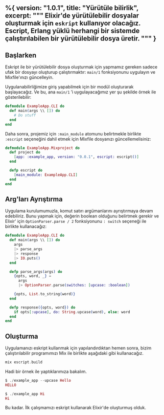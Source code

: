 %{
  version: "1.0.1",
  title: "Yürütüle bilirlik",
  excerpt: """
  Elixir'de yürütülebilir dosyalar oluşturmak için `eskript` kullanıyor olacağız. Escript, Erlang yüklü herhangi bir sistemde çalıştırılabilen bir yürütülebilir dosya üretir.
  """
}
---

## Başlarken

Eskript ile bir yürütülebilir dosya oluşturmak için yapmamız gereken sadece ufak bir dosyayı oluşturup çalıştırmaktır: `main/1` fonksiyonunu uygulayın ve Mixfile'ınızı güncelleyin.

Uygulanabilirliğimize giriş yapabilmek için bir modül oluşturarak başlayacağız. Ve bu, ana `main/1` ’i uygulayacağımız yer şu şekilde örnek ile gösterilebilir:

```elixir
defmodule ExampleApp.CLI do
  def main(args \\ []) do
    # Do stuff
  end
end
```

Daha sonra, projemiz için `:main_module` atomunu belirtmekle birlikte `:escript` seçeneğini dahil etmek için Mixfile dosyanızı güncellemelisiniz:

```elixir
defmodule ExampleApp.Mixproject do
  def project do
    [app: :example_app, version: "0.0.1", escript: escript()]
  end

  defp escript do
    [main_module: ExampleApp.CLI]
  end
end
```

## Arg'ları Ayrıştırma

Uygulama kurulumumuzla, komut satırı argümanlarını ayrıştırmaya devam edebiliriz. Bunu yapmak için, değerin boolean olduğunu belirtmek gerekir ve Elixir' için `OptionParser.parse / 2` fonksiyonunu `: switch` seçeneği ile birlikte kullanacağız:

```elixir
defmodule ExampleApp.CLI do
  def main(args \\ []) do
    args
    |> parse_args
    |> response
    |> IO.puts()
  end

  defp parse_args(args) do
    {opts, word, _} =
      args
      |> OptionParser.parse(switches: [upcase: :boolean])

    {opts, List.to_string(word)}
  end

  defp response({opts, word}) do
    if opts[:upcase], do: String.upcase(word), else: word
  end
end
```

## Oluşturma

Uygulamanızı eskript kullanmak için yapılandırdıktan hemen sonra, bizim çalıştırılabilir programımızı Mix ile birlikte aşağıdaki gibi kullanacağız.

```elixir
mix escript.build
```

Hadi bir örnek ile yaptıklarımıza bakalım.

```elixir
$ ./example_app --upcase Hello
HELLO

$ ./example_app Hi
Hi
```

Bu kadar. İlk çalışmamızı eskript kullanarak Elixir'de oluşturmuş olduk.
